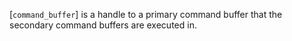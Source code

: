 [`command_buffer`] is a handle to a primary command buffer that the
secondary command buffers are executed in.